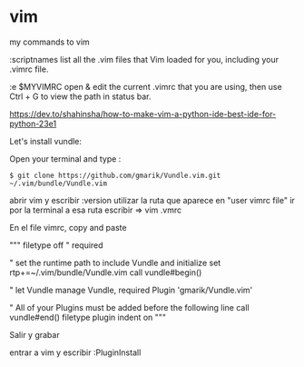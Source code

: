 # vim
my commands to vim

:scriptnames list all the .vim files that Vim loaded for you, including your .vimrc file.

:e $MYVIMRC open & edit the current .vimrc that you are using, then use Ctrl + G to view the path in status bar.


https://dev.to/shahinsha/how-to-make-vim-a-python-ide-best-ide-for-python-23e1


Let's install vundle:

Open your terminal and type :
```
$ git clone https://github.com/gmarik/Vundle.vim.git ~/.vim/bundle/Vundle.vim
```

abrir vim y escribir :version
utilizar la ruta que aparece en "user vimrc file"
ir por la terminal a esa ruta
escribir => vim .vmrc

En el file vimrc, copy and paste

"""
filetype off                  " required

" set the runtime path to include Vundle and initialize
set rtp+=~/.vim/bundle/Vundle.vim
call vundle#begin()

" let Vundle manage Vundle, required
Plugin 'gmarik/Vundle.vim'

" All of your Plugins must be added before the following line
call vundle#end()
filetype plugin indent on
"""

Salir y grabar

entrar a vim y escribir :PluginInstall

